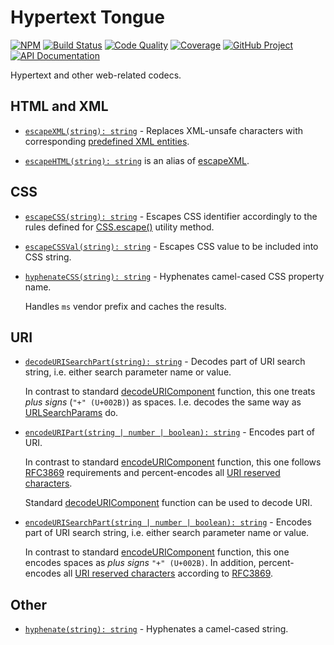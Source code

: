# Hypertext Tongue

[![NPM][npm-image]][npm-url]
[![Build Status][build-status-img]][build-status-link]
[![Code Quality][quality-img]][quality-link]
[![Coverage][coverage-img]][coverage-link]
[![GitHub Project][github-image]][github-url]
[![API Documentation][api-docs-image]][API documentation]

Hypertext and other web-related codecs.

[npm-image]: https://img.shields.io/npm/v/httongue.svg?logo=npm
[npm-url]: https://www.npmjs.com/package/httongue
[build-status-img]: https://github.com/hatsyjs/httongue/workflows/Build/badge.svg
[build-status-link]: https://github.com/hatsyjs/httongue/actions?query=workflow%3ABuild
[quality-img]: https://app.codacy.com/project/badge/Grade/67c2c4c63f1342569d693d27288749bf
[quality-link]: https://app.codacy.com/gh/hatsyjs/httongue/dashboard?utm_source=gh&utm_medium=referral&utm_content=&utm_campaign=Badge_grade
[coverage-img]: https://app.codacy.com/project/badge/Coverage/67c2c4c63f1342569d693d27288749bf
[coverage-link]: https://www.codacy.com/gh/hatsyjs/httongue/dashboard?utm_source=github.com&utm_medium=referral&utm_content=hatsyjs/httongue&utm_campaign=Badge_Coverage
[github-image]: https://img.shields.io/static/v1?logo=github&label=GitHub&message=project&color=informational
[github-url]: https://github.com/hatsyjs/httongue
[api-docs-image]: https://img.shields.io/static/v1?logo=typescript&label=API&message=docs&color=informational
[API documentation]: https://hatsyjs.github.io/httongue/

## HTML and XML

- [`escapeXML(string): string`][escapeXML] - Replaces XML-unsafe characters with corresponding
  [predefined XML entities].

- [`escapeHTML(string): string`][escapeHTML] is an alias of [escapeXML].

[escapeHTML]: https://hatsyjs.github.io/httongue/modules.html#escapeHTML
[escapeXML]: https://hatsyjs.github.io/httongue/functions/escapeXML.html
[predefined XML entities]: https://en.wikipedia.org/wiki/List_of_XML_and_HTML_character_entity_references#Predefined_entities_in_XML

## CSS

- [`escapeCSS(string): string`][escapeCSS] - Escapes CSS identifier accordingly to the rules defined for [CSS.escape()]
  utility method.

- [`escapeCSSVal(string): string`][escapeCSSVal] - Escapes CSS value to be included into CSS string.

- [`hyphenateCSS(string): string`][hyphenateCSS] - Hyphenates camel-cased CSS property name.

  Handles `ms` vendor prefix and caches the results.

[escapeCSS]: https://hatsyjs.github.io/httongue/functions/escapeCSS.html
[escapeCSSVal]: https://hatsyjs.github.io/httongue/functions/escapeCSSVal.html
[hyphenateCSS]: https://hatsyjs.github.io/httongue/functions/hyphenateCSS.html
[CSS.escape()]: https://developer.mozilla.org/en-US/docs/Web/API/CSS/escape

## URI

- [`decodeURISearchPart(string): string`][decodeURISearchPart] - Decodes part of URI search string, i.e. either search
  parameter name or value.

  In contrast to standard [decodeURIComponent] function, this one treats _plus signs_ (`"+" (U+002B)`) as spaces.
  I.e. decodes the same way as [URLSearchParams] do.

- [`encodeURIPart(string | number | boolean): string`][encodeURIPart] - Encodes part of URI.

  In contrast to standard [encodeURIComponent] function, this one follows [RFC3869] requirements and percent-encodes
  all [URI reserved characters].

  Standard [decodeURIComponent] function can be used to decode URI.

- [`encodeURISearchPart(string | number | boolean): string`][encodeURISearchPart] - Encodes part of URI search string,
  i.e. either search parameter name or value.

  In contrast to standard [encodeURIComponent] function, this one encodes spaces as _plus signs_ `"+" (U+002B)`.
  In addition, percent-encodes all [URI reserved characters] according to [RFC3869].

[decodeURISearchPart]: https://hatsyjs.github.io/httongue/functions/decodeURISearchPart.html
[decodeURIComponent]: https://developer.mozilla.org/en-US/docs/Web/JavaScript/Reference/Global_Objects/decodeURIComponent
[encodeURIComponent]: https://developer.mozilla.org/en-US/docs/Web/JavaScript/Reference/Global_Objects/encodeURIComponent
[encodeURIPart]: https://hatsyjs.github.io/httongue/functions/encodeURIPart.html
[encodeURISearchPart]: https://hatsyjs.github.io/httongue/functions/encodeURISearchPart.html
[URI reserved characters]: https://www.rfc-editor.org/rfc/rfc3986#section-2.2
[RFC3869]: https://www.rfc-editor.org/rfc/rfc3986
[URLSearchParams]: https://developer.mozilla.org/en-US/docs/Web/API/URLSearchParams/URLSearchParams

## Other

- [`hyphenate(string): string`][hyphenate] - Hyphenates a camel-cased string.

[hyphenate]: https://hatsyjs.github.io/httongue/functions/hyphenate.html
